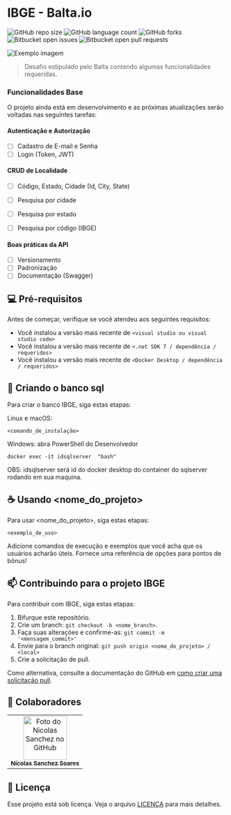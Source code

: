 # IBGE - Balta.io

![GitHub repo size](https://img.shields.io/github/repo-size/iuricode/README-template?style=for-the-badge)
![GitHub language count](https://img.shields.io/github/languages/count/iuricode/README-template?style=for-the-badge)
![GitHub forks](https://img.shields.io/github/forks/iuricode/README-template?style=for-the-badge)
![Bitbucket open issues](https://img.shields.io/bitbucket/issues/iuricode/README-template?style=for-the-badge)
![Bitbucket open pull requests](https://img.shields.io/bitbucket/pr-raw/iuricode/README-template?style=for-the-badge)

<img src="imagem.png" alt="Exemplo imagem">

> Desafio estipulado pelo Balta contendo algumas funcionalidades requeridas.

### Funcionalidades Base

O projeto ainda está em desenvolvimento e as próximas atualizações serão voltadas nas seguintes tarefas:

#### Autenticação e Autorização
- [ ] Cadastro de E-mail e Senha
- [ ] Login (Token, JWT)

#### CRUD de Localidade
- [ ] Código, Estado, Cidade (Id, City, State)
      
- [ ] Pesquisa por cidade
- [ ] Pesquisa por estado
- [ ] Pesquisa por código (IBGE)

#### Boas práticas da API
- [ ] Versionamento
- [ ] Padronização
- [ ] Documentação (Swagger)

## 💻 Pré-requisitos

Antes de começar, verifique se você atendeu aos seguintes requisitos:

* Você instalou a versão mais recente de `<visual studio ou visual studio code>`
* Você instalou a versão mais recente de `<.net SDK 7 / dependência / requeridos>`
* Você instalou a versão mais recente de `<Docker Desktop / dependência / requeridos>`

## 🚀 Criando o banco sql 

Para criar o banco IBGE, siga estas etapas:

Linux e macOS:
```
<comando_de_instalação>
```

Windows:
abra PowerShell do Desenvolvedor
```
docker exec -it idsqlserver  "bash"
```
OBS: idsqlserver será id do docker desktop do container do sqlserver rodando em sua maquina.

## ☕ Usando <nome_do_projeto>

Para usar <nome_do_projeto>, siga estas etapas:

```
<exemplo_de_uso>
```

Adicione comandos de execução e exemplos que você acha que os usuários acharão úteis. Fornece uma referência de opções para pontos de bônus!

## 📫 Contribuindo para o projeto IBGE

Para contribuir com IBGE, siga estas etapas:

1. Bifurque este repositório.
2. Crie um branch: `git checkout -b <nome_branch>`.
3. Faça suas alterações e confirme-as: `git commit -m '<mensagem_commit>'`
4. Envie para o branch original: `git push origin <nome_do_projeto> / <local>`
5. Crie a solicitação de pull.

Como alternativa, consulte a documentação do GitHub em [como criar uma solicitação pull](https://help.github.com/en/github/collaborating-with-issues-and-pull-requests/creating-a-pull-request).

## 🤝 Colaboradores

<table>
  <tr>
    <td align="center">
      <a href="#">
        <img src="https://avatars.githubusercontent.com/u/45500052?v=4" width="100px;" alt="Foto do Nicolas Sanchez no GitHub"/><br>
        <sub>
          <b>Nícolas Sanchez Soares</b>
        </sub>
      </a>
    </td>
  </tr>
</table>

## 📝 Licença

Esse projeto está sob licença. Veja o arquivo [LICENÇA](LICENSE.txt) para mais detalhes.
